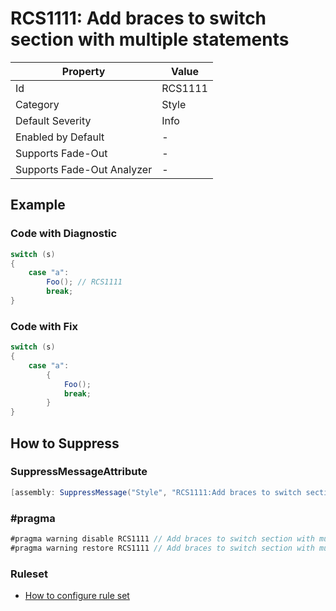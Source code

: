 # RCS1111: Add braces to switch section with multiple statements

| Property                    | Value   |
| --------------------------- | ------- |
| Id                          | RCS1111 |
| Category                    | Style   |
| Default Severity            | Info    |
| Enabled by Default          | -       |
| Supports Fade\-Out          | -       |
| Supports Fade\-Out Analyzer | -       |

## Example

### Code with Diagnostic

```csharp
switch (s)
{
    case "a":
        Foo(); // RCS1111
        break;
}
```

### Code with Fix

```csharp
switch (s)
{
    case "a":
        {
            Foo();
            break;
        }
}
```

## How to Suppress

### SuppressMessageAttribute

```csharp
[assembly: SuppressMessage("Style", "RCS1111:Add braces to switch section with multiple statements.", Justification = "<Pending>")]
```

### \#pragma

```csharp
#pragma warning disable RCS1111 // Add braces to switch section with multiple statements.
#pragma warning restore RCS1111 // Add braces to switch section with multiple statements.
```

### Ruleset

* [How to configure rule set](../HowToConfigureAnalyzers.md)
